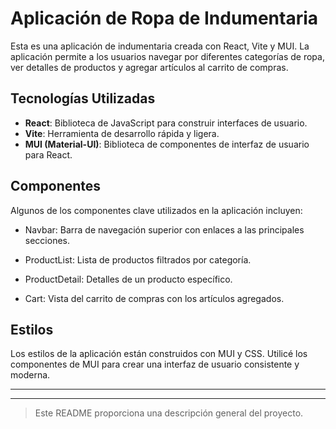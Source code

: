 # Aplicación de Ropa de Indumentaria

Esta es una aplicación de indumentaria creada con React, Vite y MUI. La aplicación permite a los usuarios navegar por diferentes categorías de ropa, ver detalles de productos y agregar artículos al carrito de compras.

## Tecnologías Utilizadas

- **React**: Biblioteca de JavaScript para construir interfaces de usuario.
- **Vite**: Herramienta de desarrollo rápida y ligera.
- **MUI (Material-UI)**: Biblioteca de componentes de interfaz de usuario para React.

## Componentes
Algunos de los componentes clave utilizados en la aplicación incluyen:

* Navbar: Barra de navegación superior con enlaces a las principales secciones.

* ProductList: Lista de productos filtrados por categoría.

* ProductDetail: Detalles de un producto específico.

* Cart: Vista del carrito de compras con los artículos agregados.

## Estilos

Los estilos de la aplicación están construidos con MUI y CSS. Utilicé los componentes de MUI para crear una interfaz de usuario consistente y moderna.

---
---

>Este README proporciona una descripción general del proyecto. 